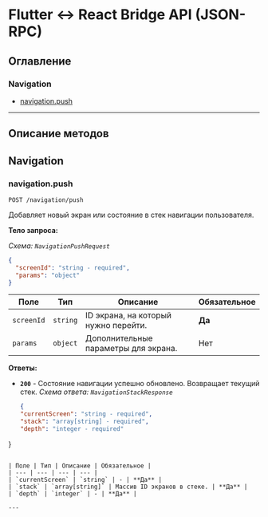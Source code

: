 # Flutter <-> React Bridge API (JSON-RPC)

## Оглавление

### Navigation

- [navigation.push](#navigationpush)

---
## Описание методов

## Navigation

### navigation.push

`POST /navigation/push`

Добавляет новый экран или состояние в стек навигации пользователя.

**Тело запроса:**

*Схема: `NavigationPushRequest`*

```json
{
  "screenId": "string - required",
  "params": "object"
}
```

| Поле | Тип | Описание | Обязательное |
| --- | --- | --- | --- |
| `screenId` | `string` | ID экрана, на который нужно перейти. | **Да** |
| `params` | `object` | Дополнительные параметры для экрана. | Нет |

**Ответы:**

- **`200`** - Состояние навигации успешно обновлено. Возвращает текущий стек.
  *Схема ответа: `NavigationStackResponse`*
  ```json
  {
  "currentScreen": "string - required",
  "stack": "array[string] - required",
  "depth": "integer - required"
}
  ```

  | Поле | Тип | Описание | Обязательное |
  | --- | --- | --- | --- |
  | `currentScreen` | `string` | - | **Да** |
  | `stack` | `array[string]` | Массив ID экранов в стеке. | **Да** |
  | `depth` | `integer` | - | **Да** |

---
